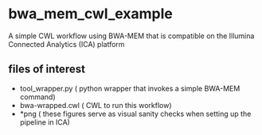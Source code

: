 # bwa_mem_cwl_example

A simple CWL workflow using BWA-MEM that is compatible on the Illumina Connected Analytics (ICA) platform

## files of interest
- tool_wrapper.py ( python wrapper that invokes a simple BWA-MEM command)
- bwa-wrapped.cwl ( CWL to run this workflow)
- *png ( these figures serve as visual sanity checks when setting up the pipeline in ICA)